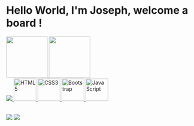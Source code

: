 # Hello World, I'm Joseph, welcome a board !

<table>
  <a href="https://github.com/joseeliasnsf">
  <img height="110em" src="https://github-readme-stats.vercel.app/api?username=joseeliasnsf&show_icons=true&theme=tokyonight&include_all_commits=true&count_private=true"/>
  <img height="110em" src="https://github-readme-stats.vercel.app/api/top-langs/?username=joseeliasnsf&layout=compact&langs_count=6&theme=tokyonight"/><br>
  <img src="https://uploaddeimagens.com.br/imagens/CV8FTa8">
  <img src="https://img.icons8.com/color/2x/html-5.png" width="60" alt="HTML5">
  <img src="https://img.icons8.com/color/2x/css3.png" width="60" alt="CSS3">
  <img src="https://img.icons8.com/color/2x/bootstrap.png" width="60" alt="Bootstrap">
  <img src="https://img.icons8.com/nolan/2x/javascript.png" width="60" alt="JavaScript">
</table>

<div> 
  <a href = "mailto: joseeliasn@gmail.com"><img src="https://img.shields.io/badge/-Gmail-%23333?style=for-the-badge&logo=gmail&logoColor=white" target="_blank"></a>
  <a href="www.linkedin.com/in/joséeliasnunessfilho/" target="_blank"><img src="https://img.shields.io/badge/-LinkedIn-%230077B5?style=for-the-badge&logo=linkedin&logoColor=white" target="_blank"></a> 
</div>
